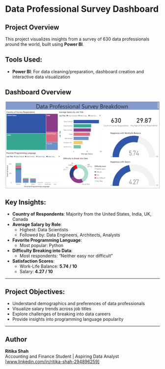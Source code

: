 # Data Professional Survey Dashboard

## Project Overview

This project visualizes insights from a survey of 630 data professionals around the world, built using **Power BI**.

## Tools Used:

- **Power BI**: For data cleaning/preparation, dashboard creation and interactive data visualization

## Dashboard Overview

![Dashboard Image](https://github.com/RitikaShah05/Data-Professional-Survey-Breakdown/blob/main/Snapshot%20of%20Dashboard.png)

## Key Insights:

- **Country of Respondents**: Majority from the United States, India, UK, Canada
- **Average Salary by Role**:
  - Highest: Data Scientists
  - Followed by: Data Engineers, Architects, Analysts
- **Favorite Programming Language**:
  - Most popular: Python
- **Difficulty Breaking into Data**:
  - Most respondents: “Neither easy nor difficult”
- **Satisfaction Scores**:
  - Work-Life Balance: **5.74 / 10**
  - Salary: **4.27 / 10**

---

## Project Objectives:

- Understand demographics and preferences of data professionals
- Visualize salary trends across job titles
- Explore challenges of breaking into data careers
- Provide insights into programming language popularity

---

## Author
**Ritika Shah**  
  Accounting and Finance Student | Aspiring Data Analyst  
  [www.linkedin.com/in/ritika-shah-294896259]

